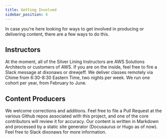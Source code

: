 ```yaml
---
title: Getting Involved
sidebar_position: 4
---
```


In case you're here looking for ways to get involved in producing or delivering content, there are a few ways to 
do this. 

## Instructors
At the moment, all of the Silver Lining Instructors are AWS Solutions Architects or customers of AWS. If you are on the inside, feel free
to fire a Slack message at dixonaws or drewjeff. We deliver classes remotely via Chime from 6:30-8:30 Eastern Time, 
two nights per week. We run one cohort per year, from February to June.

## Content Producers
We welcome corrections and additions. Feel free to file a Pull Request at the various Github repos
associated with this project, and one of the core contributors will review it for accuracy. Our content is written in
Markdown and processed by a static site generator (Docusaurus or Hugo as of now). Feel free to Slack dixonaws for 
more information.